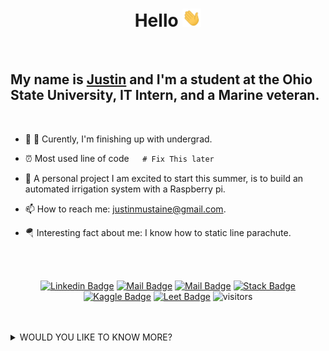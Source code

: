 <div align="center">

# __Hello__ <img style="float:center" src="https://raw.githubusercontent.com/eEqualsMxC/eEqualsMxC/master/wave.gif" width="30px"> 
</div>
<br>

## My name is [Justin](www.linkedin.com/in/justin-mustaine-84b5a71aa "Check out my Linkedin") and I'm a student at the Ohio State University, IT Intern, and a Marine veteran.
</div>
<br>

- :telescope: :school: Curently, I'm finishing up with undergrad.
   
- :alarm_clock: Most used line of code```   # Fix This later```
  
- 🤔 A personal project I am excited to start this summer, is to build an automated irrigation system with a Raspberry pi. 
  
- 📫 How to reach me: justinmustaine@gmail.com.
  
- 🪂 Interesting fact about me: I know how to static line parachute.



<br>
<br>

<div align="center">

[![Linkedin Badge](https://img.shields.io/badge/Justin-84b5a71aa?style=follow&labelColor=0e76a8&logo=linkedin&logoColor=white&color=0e76a8)](https://www.linkedin.com/in/justin-mustaine-84b5a71aa) [![Mail Badge](https://img.shields.io/badge/-Snail_Mail-c0392b?style=flat&labelColor=c0392b&logo=gmail&logoColor=white)](mailto:justinmustaine@gmail.com) [![Mail Badge](https://img.shields.io/badge/-MustaineTube-e74c3c?style=flat&labelColor=e74c3c&logo=youtube&logoColor=white)](https://www.youtube.com/channel/UCQGm1eT79N3bcrFi1tXvg1w) [![Stack Badge](https://img.shields.io/badge/-StackoverFlow-e74c3c?style=flat&labelColor=f58025&logo=stackoverflow&logoColor=white&color=f58025)](https://stackoverflow.com/users/13297513/import-justin-as-awesome?tab=profile) [![Kaggle Badge](https://img.shields.io/badge/-Kaggle-e74c3c?style=flat&labelColor=20beff&logo=kaggle&logoColor=white&color=20beff)](https://www.kaggle.com/justinmustaine) [![Leet Badge](https://img.shields.io/badge/-Leet_Code-84b5a71aa?&textcolor=111111&style=flat&labelColor=FFA116&logo=kaggle&logoColor=black&color=FFA116)](https://leetcode.com/justinmustaine/) ![visitors](https://visitor-badge.glitch.me/badge?page_id=eEqualsMxC.eEqualsMxC)

</div>
<br>
<br>

<details>
<summary> 
WOULD YOU LIKE TO KNOW MORE?
</summary>
   
   <br>
   <br>
   
   <div align="center">
   
   <p>
   
   ## :movie_camera: Did you see what I did there :laughing:? 
   
   </p>
   
   
   </div>


   <div align="center">
   <br>
   <img style="float:center;width:800px; margin:0 auto;" src="https://media.giphy.com/media/LjV6JxpqzZY1a/giphy.gif" width="500px" height="500px"> 
   <br>
    <p>

   It was a reference to one of my all time favorites, [__Starship Troopers__](https://www.imdb.com/title/tt0120201/ "Actually its the greatest movie ever!") :clapper:.
     
   </p>
   </div>
  

<br>
<br>
<p>

Ayways ...

</p>

<p> Thank you for taking further intrest in me. However, at this time I havent fully uploaded all my work. This is a work in progress and soon this profile will be up to date.
</p>
<p>
    Again, thank you and check out bellow. I've added a couple  technologies that I feel that I have some level of proficeny. Please note the order of the technologies is significant as a measure of strongest to least strongest. 
    I would have liked to add C++ to the list, but maybe at the end of this summer.
</p>
<br>
<br>
<br>
<br>

<div style="color:white;width:800px; margin:0 auto;"align="center">

# __Top Technologies__

</div>
<br>

<div>

### Programing Languages:

[![Python Badge](https://img.shields.io/badge/-python-3776AB?style=for-the-badge&labelColor=black&logo=python&logoColor=3776AB)](#) [![SQLite Badge](https://img.shields.io/badge/-SQLITE-003B57?style=for-the-badge&labelColor=black&logo=sqlite&logoColor=003B57)](#) [![HTML Badge](https://img.shields.io/badge/-HTML5-E34F26?style=for-the-badge&labelColor=black&logo=HTML5&logoColor=E34F26)](#)
[![Markdown Badge](https://img.shields.io/badge/-Markdown-000000?style=for-the-badge&labelColor=white&logo=markdown&logoColor=000000)](#) 
[![R Badge](https://img.shields.io/badge/-_R_-276DC3?style=for-the-badge&labelColor=black&logo=R&logoColor=276DC3)](#) [![Java Badge](https://img.shields.io/badge/-JAVA-007396?style=for-the-badge&labelColor=black&logo=JAVA&logoColor=007396)](#)

</div>

<div>

### Microsoft Products

[![Excel Badge](https://img.shields.io/badge/-Microsoft_Excel-217346?style=for-the-badge&labelColor=black&logo=Microsoft-Excel&logoColor=217346)](#) [![microsoftaccess Badge](https://img.shields.io/badge/-Microsoft_Access-A4373A?style=for-the-badge&labelColor=black&logo=microsoft-access&logoColor=A4373A)](#)

</div>

<div>
   
### Operating Systems
 
 [![windows Badge](https://img.shields.io/badge/-Windows-0078D6?style=for-the-badge&labelColor=black&logo=Windows&logoColor=0078D6)](#)[![linux Badge](https://img.shields.io/badge/-linux-Fcc624?style=for-the-badge&labelColor=black&logo=linux&logoColor=Fcc624)](#) 
 
</div>

<div>
   
### Open Source Software

[![QGIS Badge](https://img.shields.io/badge/-Qgis-589632?style=for-the-badge&labelColor=black&logo=qgis&logoColor=589632)](#)
 
</div>

<br>
<br>
<br>

<div style="color:white;width:800px; margin:0 auto;"align="center">
   
   # __Github Stats__

<br>
<br>

[![Justins GitHub stats](https://github-readme-stats.vercel.app/api?username=eEqualsMxC&hide=contribs,prs,issues&theme=tokyonight)](https://github.com/eEqualsMxC/github-readme-stats)

</div>


</details>

 
